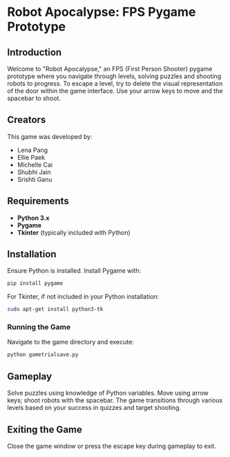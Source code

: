 
# Robot Apocalypse: FPS Pygame Prototype

## Introduction
Welcome to "Robot Apocalypse," an FPS (First Person Shooter) pygame prototype where you navigate through levels, solving puzzles and shooting robots to progress. To escape a level, try to delete the visual representation of the door within the game interface. Use your arrow keys to move and the spacebar to shoot.

## Creators
This game was developed by:
- Lena Pang 
- Ellie Paek
- Michelle Cai 
- Shubhi Jain 
- Srishti Ganu 

## Requirements
- **Python 3.x**
- **Pygame**
- **Tkinter** (typically included with Python)

## Installation
Ensure Python is installed. Install Pygame with:
```bash
pip install pygame
```
For Tkinter, if not included in your Python installation:
```bash
sudo apt-get install python3-tk
```
### Running the Game
Navigate to the game directory and execute:
```bash
python gametrialsave.py
```

## Gameplay
Solve puzzles using knowledge of Python variables.
Move using arrow keys; shoot robots with the spacebar.
The game transitions through various levels based on your success in quizzes and target shooting.

## Exiting the Game
Close the game window or press the escape key during gameplay to exit.
